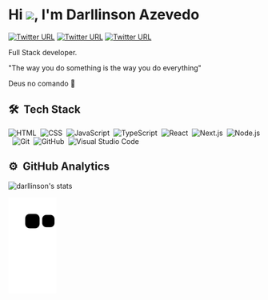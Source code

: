 <h1 align="left">Hi <img src="https://raw.githubusercontent.com/kaueMarques/kaueMarques/master/hi.gif" width="30px">, I'm Darllinson Azevedo</h1>

[![Twitter URL](https://img.shields.io/twitter/url?color=red&label=_darllinson&logo=instagram&logoColor=white&style=flat-square&url=https%3A%2F%2Fwww.linkedin.com%2Fin%2Fdarllinson-azevedo%2F)](https://instagram.com/_darllinson)
[![Twitter URL](https://img.shields.io/twitter/url?color=red&label=Darllinson%20Azevedo&logo=linkedin&logoColor=white&style=flat-square&url=https%3A%2F%2Fwww.linkedin.com%2Fin%2Fdarllinson-azevedo%2F)](https://www.linkedin.com/in/darllinson-azevedo/)
[![Twitter URL](https://img.shields.io/twitter/url?color=red&label=azevedo.darllinson%40gmail.com&logo=gmail&logoColor=white&style=flat-square&url=https%3A%2F%2Fwww.linkedin.com%2Fin%2Fdarllinson-azevedo%2F)](mailto:azevedo.darllinson@gmail.com)

Full Stack developer.

"The way you do something is the way you do everything"

Deus no comando 🙏

## 🛠 &nbsp;Tech Stack

![HTML](https://img.shields.io/badge/-HTML-05122A?style=flat-square&logo=HTML5)&nbsp;
![CSS](https://img.shields.io/badge/-CSS-05122A?style=flat-square&logo=CSS3&logoColor=1572B6)&nbsp;
![JavaScript](https://img.shields.io/badge/-JavaScript-05122A?style=flat-square&logo=javascript)&nbsp;
![TypeScript](https://img.shields.io/badge/-TypeScript-05122A?style=flat-square&logo=TypeScript)&nbsp;
![React](https://img.shields.io/badge/-React-05122A?style=flat-square&logo=react)&nbsp;
![Next.js](https://img.shields.io/badge/-Next.js-05122A?style=flat-square&logo=Next.js)&nbsp;
![Node.js](https://img.shields.io/badge/-Node.js-05122A?style=flat-square&logo=node.js)&nbsp;
![Git](https://img.shields.io/badge/-Git-05122A?style=flat-square&logo=git)&nbsp;
![GitHub](https://img.shields.io/badge/-GitHub-05122A?style=flat-square&logo=github)&nbsp;
![Visual Studio Code](https://img.shields.io/badge/-Visual%20Studio%20Code-05122A?style=flat-square&logo=visual-studio-code&logoColor=007ACC)&nbsp;

## ⚙️ &nbsp;GitHub Analytics

<p align="left">
<img width="530em" src="https://github-readme-stats.vercel.app/api?username=darllinsonazvd&show_icons=true&theme=vision-friendly-dark" alt="darllinson's stats"/>
</p>

![snake svg](https://github.com/darllinsonazvd/darllinsonazvd/blob/output/github-contribution-grid-snake.svg)
